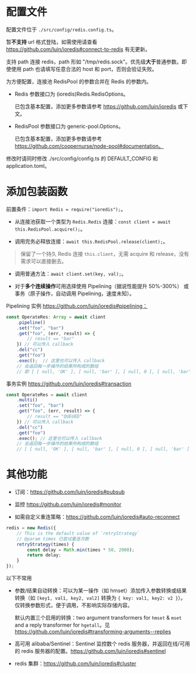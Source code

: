 # 配置文件
配置文件位于 `./src/config/redis.config.ts`。

暂**不支持** url 格式登陆，如需使用请查看 https://github.com/luin/ioredis#connect-to-redis 有无更新。

支持 path 连接 redis，path 形如 "/tmp/redis.sock"。优先级**大于**普通参数。即使使用 path 也请填写任意合法的 host 和 port，否则会验证失败。

为方便配置，连接池 RedisPool 的参数合并在 Redis 的参数内。

- Redis 参数接口为 (ioredis)Redis.RedisOptions。

  已包含基本配置，添加更多参数请参考 https://github.com/luin/ioredis 或下文。

- RedisPool 参数接口为 generic-pool.Options。

  已包含基本配置，添加更多参数请参考 https://github.com/coopernurse/node-pool#documentation。

修改时请同时修改 ./src/config/config.ts 的 DEFAULT_CONFIG 和 application.toml。

# 添加包装函数
前置条件：`import Redis = require("ioredis");`。

- 从连接池获取一个类型为 `Redis.Redis` 连接：`const client = await this.RedisPool.acquire();`。

- 调用完务必释放连接：`await this.RedisPool.release(client);`。

> 保留了一个持久 Redis 连接 `this.client`，无需 acquire 和 release，没有需求可以直接删去。

- 调用普通方法：`await client.set(key, val);`。

- 对于**多个连续操作**可用选择使用 Pipelining（据说性能提升 50%-300%） 或事务（原子操作，自动调用 Pipelining，速度未知）。

Pipelining 实例 https://github.com/luin/ioredis#pipelining：
```ts
const OperateRes: Array = await client
    .pipeline()
    .set("foo", "bar")
    .get("foo", (err, result) => {
        // result == "bar"
    }) // 可以传入 callback
    .del("cc")
    .get("foo")
    .exec();  // 这里也可以传入 callback
    // 会返回每一步操作的结果所构成的数组
    // 即 [ [ null, 'OK' ], [ null, 'bar' ], [ null, 0 ], [ null, 'bar' ] ]
```

事务实例 https://github.com/luin/ioredis#transaction
```ts
const OperateRes = await client
    .multi()
    .set("foo", "bar")
    .get("foo", (err, result) => {
        // result == "QUEUED"
    }) // 可以传入 callback
    .del("cc")
    .get("foo")
    .exec(); // 这里也可以传入 callback
    // 会返回每一步操作的结果所构成的数组
    // [ [ null, 'OK' ], [ null, 'bar' ], [ null, 0 ], [ null, 'bar' ] ]
```

# 其他功能
- 订阅：https://github.com/luin/ioredis#pubsub

- 监控 https://github.com/luin/ioredis#monitor

- 如需自定义重连策略：https://github.com/luin/ioredis#auto-reconnect
```ts
redis = new Redis({
    // This is the default value of `retryStrategy`
    // @param times 已尝试重连次数
    retryStrategy(times) {
        const delay = Math.min(times * 50, 2000);
        return delay;
    }
});
```

以下不常用

- 参数/结果自动转换：可以为某一操作（如 hmset）添加传入参数转换或结果转换（如 `[key1, val1, key2, val2]` 转换为 `{ key: val1, key2: v2 }`）。仅转换参数形式，便于调用，不影响实际存储内容。

  默认内置三个启用的转换：two argument transformers for `hmset` & `mset` and a reply transformer for `hgetall`。见 https://github.com/luin/ioredis#transforming-arguments--replies

- 高可用 alibaba/Sentinel：Sentinel 监控数个 redis 服务器，并返回在线/可用的 redis 服务器的配置。https://github.com/luin/ioredis#sentinel

- redis 集群：https://github.com/luin/ioredis#cluster